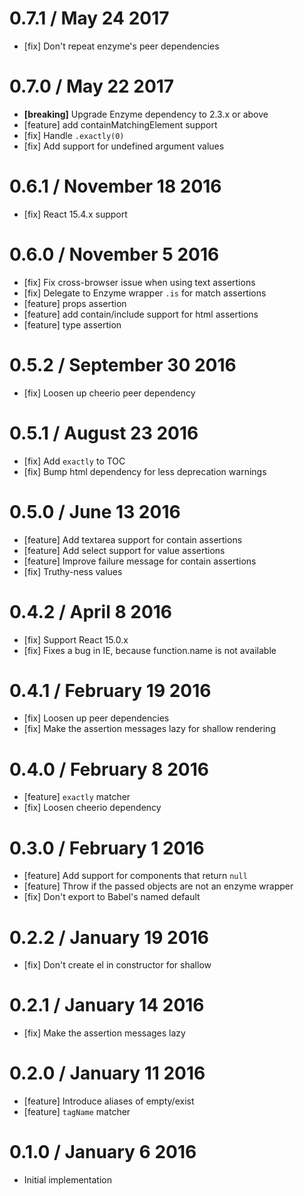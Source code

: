 0.7.1 / May 24 2017
===================

* [fix] Don't repeat enzyme's peer dependencies

0.7.0 / May 22 2017
===================

* **[breaking]** Upgrade Enzyme dependency to 2.3.x or above
* [feature] add containMatchingElement support
* [fix] Handle `.exactly(0)`
* [fix] Add support for undefined argument values

0.6.1 / November 18 2016
========================

* [fix] React 15.4.x support

0.6.0 / November 5 2016
=======================

* [fix] Fix cross-browser issue when using text assertions
* [fix] Delegate to Enzyme wrapper `.is` for match assertions
* [feature] props assertion
* [feature] add contain/include support for html assertions
* [feature] type assertion

0.5.2 / September 30 2016
=========================

 * [fix] Loosen up cheerio peer dependency

0.5.1 / August 23 2016
======================

 * [fix] Add `exactly` to TOC
 * [fix] Bump html dependency for less deprecation warnings

0.5.0 / June 13 2016
====================

  * [feature] Add textarea support for contain assertions
  * [feature] Add select support for value assertions
  * [feature] Improve failure message for contain assertions
  * [fix] Truthy-ness values

0.4.2 / April 8 2016
====================

  * [fix] Support React 15.0.x
  * [fix] Fixes a bug in IE, because function.name is not available

0.4.1 / February 19 2016
========================

  * [fix] Loosen up peer dependencies
  * [fix] Make the assertion messages lazy for shallow rendering

0.4.0 / February 8 2016
=======================

  * [feature] `exactly` matcher
  * [fix] Loosen cheerio dependency

0.3.0 / February 1 2016
=======================

  * [feature] Add support for components that return `null`
  * [feature] Throw if the passed objects are not an enzyme wrapper
  * [fix] Don't export to Babel's named default

0.2.2 / January 19 2016
=======================

  * [fix] Don't create el in constructor for shallow

0.2.1 / January 14 2016
=======================

  * [fix] Make the assertion messages lazy

0.2.0 / January 11 2016
=======================

  * [feature] Introduce aliases of empty/exist
  * [feature] `tagName` matcher

0.1.0 / January 6 2016
======================

  * Initial implementation
